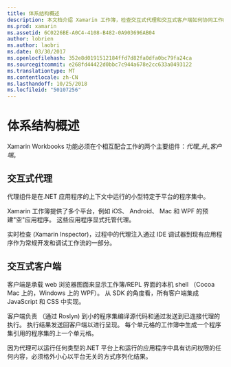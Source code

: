 ```yaml
---
title: 体系结构概述
description: 本文档介绍 Xamarin 工作簿，检查交互式代理和交互式客户端如何协同工作的体系结构。
ms.prod: xamarin
ms.assetid: 6C0226BE-A0C4-4108-B482-0A903696AB04
author: lobrien
ms.author: laobri
ms.date: 03/30/2017
ms.openlocfilehash: 352e8d0191512184ffd7d82fa0dfa0bc79fa24ca
ms.sourcegitcommit: e268fd44422d0bbc7c944a678e2cc633a0493122
ms.translationtype: MT
ms.contentlocale: zh-CN
ms.lasthandoff: 10/25/2018
ms.locfileid: "50107256"
---
```

# <a name="architecture-overview"></a>体系结构概述

Xamarin Workbooks 功能必须在个相互配合工作的两个主要组件：_代理_并_客户端_。

## <a name="interactive-agent"></a>交互式代理

代理组件是在.NET 应用程序的上下文中运行的小型特定于平台的程序集中。

Xamarin 工作簿提供了多个平台，例如 iOS、 Android、 Mac 和 WPF 的预建"空"应用程序。 这些应用程序显式托管代理。

实时检查 (Xamarin Inspector)，过程中的代理注入通过 IDE 调试器到现有应用程序作为常规开发和调试工作流的一部分。

## <a name="interactive-client"></a>交互式客户端

客户端是承载 web 浏览器图面来显示工作簿/REPL 界面的本机 shell （Cocoa Mac 上的，Windows 上的 WPF）。 从 SDK 的角度看，所有客户端集成 JavaScript 和 CSS 中实现。

客户端负责 （通过 Roslyn) 到小的程序集编译源代码和通过发送到已连接代理的执行。 执行结果发送回客户端以进行呈现。 每个单元格的工作簿中生成一个程序集引用的程序集的上一个单元格。

因为代理可以运行任何类型的.NET 平台上和运行的应用程序中具有访问权限的任何内容，必须格外小心以平台无关的方式序列化结果。

